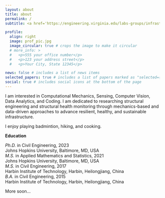 ```yaml
---
layout: about
title: about
permalink: /
subtitle: <a href='https://engineering.virginia.edu/labs-groups/infrastructure-simulation-sensing-and-evaluation-lab/about/researchers'>Postdoctor @ University of Virginia</a> zz9km@vriginia.edu

profile:
  align: right
  image: prof_pic.jpg
  image_circular: true # crops the image to make it circular
  # more_info: >
  #   <p>555 your office number</p>
  #   <p>123 your address street</p>
  #   <p>Your City, State 12345</p>

news: false # includes a list of news items
selected_papers: true # includes a list of papers marked as "selected={true}"
social: true # includes social icons at the bottom of the page
---
```

I am interested in Computational Mechanics, Sensing, Computer Vision, Data Analytics, and Coding. I am dedicated to researching structural engineering and structural health monitoring through mechanics-based and data-driven approaches to advance resilient, healthy, and sustainable infrastructure.

I enjoy playing badmintion, hiking, and cooking.

**Education**

*Ph.D.* in Civil Engineering, 2023 <br>
Johns Hopkins University, Baltimore, MD, USA <br>
*M.S.* in Applied Mathematics and Statistics, 2021 <br>
Johns Hopkins University, Baltimore, MD, USA <br>
*M.S.* in Civil Engineering, 2017 <br>
Harbin Institute of Technology, Harbin, Heilongjiang, China <br>
*B.A.* in Civil Engineering, 2015 <br>
Harbin Institute of Technology, Harbin, Heilongjiang, China <br>

More soon…

<!-- Write your biography here. Tell the world about yourself. Link to your favorite [subreddit](http://reddit.com). You can put a picture in, too. The code is already in, just name your picture `prof_pic.jpg` and put it in the `img/` folder.

Put your address / P.O. box / other info right below your picture. You can also disable any of these elements by editing `profile` property of the YAML header of your `_pages/about.md`. Edit `_bibliography/papers.bib` and Jekyll will render your [publications page](/al-folio/publications/) automatically.

Link to your social media connections, too. This theme is set up to use [Font Awesome icons](https://fontawesome.com/) and [Academicons](https://jpswalsh.github.io/academicons/), like the ones below. Add your Facebook, Twitter, LinkedIn, Google Scholar, or just disable all of them. -->
